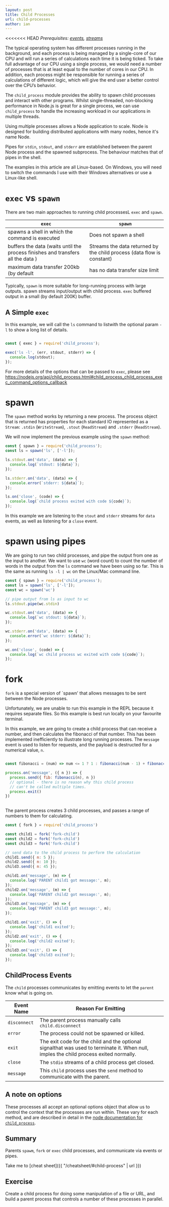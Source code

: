 ```yaml
---
layout: post
title: Child Processes
url: child-processes
author: ian
---
```


<<<<<<< HEAD
_Prerequisites: [events](../events), [streams](../buffers-and-streams)_

The typical operating system has different processes running in the background, and each process is being managed by a single-core of our CPU and will run a series of calculations each time it is being ticked. To take full advantage of our CPU using a single process, we would need a number of processes that is at least equal to the number of cores in our CPU. In addition, each process might be responsible for running a series of calculations of different logic, which will give the end user a better control over the CPU’s behavior.

The `child_process` module provides the ability to spawn child processes and interact with other programs. Whilst single-threaded, non-blocking performance in Node.js is great for a single process, we can use `child_process` to handle the increasing workload in our applications in multiple threads.

Using multiple processes allows a Node application to scale. Node is designed for building distributed applications with many nodes, hence it's name Node.

Pipes for `stdin`, `stdout`, and `stderr` are established between the parent Node process and the spawned subprocess. The behaviour matches that of pipes in the shell.

The examples in this article are all Linux-based. On Windows, you will need to switch the commands I use with their Windows alternatives or use a Linux-like shell.

# `exec` vs `spawn`

There are two main approaches to running child processesL `exec` and `spawn`.

| `exec`                                                     | `spawn`                                                     |
|------------------------------------------------------------|-------------------------------------------------------------|
| spawns a shell in which the command is executed            | Does not spawn a shell                                      |
| buffers the data (waits until the process finishes and transfers all the data ) | Streams the data returned by the child process (data flow is constant) |
| maximum data transfer 200kb (by default                    | has no data transfer size limit                             |

Typically, `spawn` is more suitable for long-running process with large outputs. spawn streams input/output with child process. `exec` buffered output in a small (by default 200K) buffer.

## A Simple `exec`

In this example, we will call the `ls` command to listwith the optional param `-l` to show a long list of details. 
<div class="repl-code">

```javascript

const { exec } = require('child_process');

exec('ls -l', (err, stdout, stderr) => {
  console.log(stdout);
});

```
</div>

For more details of the options that can be passed to `exec`, please see https://nodejs.org/api/child_process.html#child_process_child_process_exec_command_options_callback

# spawn

The `spawn` method works by returning a new process. The process object that is returned has properties for each standard IO represented as a `Stream`: `.stdin` (`WriteStream`), `.stout` (`ReadStream`) and `.stderr` (`ReadStream`).
 
We will now implement the previous example using the `spawn` method:

<div class="repl-code">

```javascript
const { spawn } = require('child_process');
const ls = spawn('ls', ['-l']);

ls.stdout.on('data', (data) => {
  console.log(`stdout: ${data}`);
});

ls.stderr.on('data', (data) => {
  console.error(`stderr: ${data}`);
});

ls.on('close', (code) => {
  console.log(`child process exited with code ${code}`);
});

```
</div>

In this example we are listening to the `stout` and `stderr` streams for `data` events, as well as listening for a `close` event.

# spawn using pipes

We are going to run two child processes, and pipe the output from one as the input to another. We want to use `wc` (word count) to count the number of words in the output from the `ls` command we have been using so far. This is the same as running `ls -l | wc` on the Linux/Mac command line.

<div class="repl-code">

```javascript
const { spawn } = require('child_process');
const ls = spawn('ls', ['-l']);
const wc = spawn('wc')

// pipe output from ls as input to wc
ls.stdout.pipe(wc.stdin)

wc.stdout.on('data', (data) => {
  console.log(`wc stdout: ${data}`);
});

wc.stderr.on('data', (data) => {
  console.error(`wc stderr: ${data}`);
});

wc.on('close', (code) => {
  console.log(`wc child process wc exited with code ${code}`);
});

```
</div>

# fork

`fork` is a special version of `spawn' that allows messages to be sent between the Node processes.

Unfortunately, we are unable to run this example in the REPL because it requires separate files. So this example is best run locally on your favourite terminal.

In this example, we are going to create a child process that can receive a number, and then calculates the fibonacci of that number. This has been implemented inefficiently to illustrate long running processes. The `message` event is used to listen for requests, and the payload is destructed for a numerical value, `n`.

```javascript

const fibonacci = (num) => num <= 1 ? 1 : fibonacci(num - 1) + fibonacci(num - 2)

process.on('message', ({ n }) => {
  process.send({ fib: fibonacci(n), n })
  // optional - there is no reason why this child process
  // can't be called multiple times.
  process.exit()
})
 
```

The parent process creates 3 child processes, and passes a range of numbers to them for calculating.

```javascript
const { fork } = require('child_process')

const child1 = fork('fork-child')
const child2 = fork('fork-child')
const child3 = fork('fork-child')

// send data to the child process to perform the calculation
child1.send({ n: 5 });
child2.send({ n: 10 });
child3.send({ n: 45 });

child1.on('message', (m) => {
  console.log('PARENT child1 got message:', m);
});
child2.on('message', (m) => {
  console.log('PARENT child2 got message:', m);
});
child3.on('message', (m) => {
  console.log('PARENT child3 got message:', m);
});

child1.on('exit', () => {
  console.log('child1 exited');
});
child2.on('exit', () => {
  console.log('child2 exited');
});
child3.on('exit', () => {
  console.log('child3 exited');
});
```

## ChildProcess Events

The `child` processes communicates by emitting events to let the `parent` know what is going on.

| Event Name   | Reason For Emitting                                                         |
|--------------|-----------------------------------------------------------------------------|
| `disconnect` | The parent process manually calls `child.disconnect`                        |
| `error`      | The process could not be spawned or killed.                                 |
| `exit`       | The exit code for the child and the optional signalthat was used to terminate it. When null, imples the child process exited normally. |
| `close`      | The `stdio` streams of a child process get closed.                          |
| `message`    | This `child` process uses the `send` method to communicate with the parent. |

## A note on options

These processes all accept an optional options object that allow us to control the context that the processes are run within. These vary for each method, and are described in detail in the [node documentation for `child_process`](https://nodejs.org/api/child_process.html).

## Summary

Parents `spawm`, `fork` or `exec` child processes, and communicate via events or pipes.

Take me to [cheat sheet]({{ "/cheatsheet/#child-process" | url }})

## Exercise

Create a child process for doing some manipulation of a file or URL, and build a parent process that controls a number of these processes in parallel.
